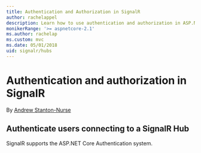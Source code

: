 ```yaml
---
title: Authentication and Authorization in SignalR
author: rachelappel
description: Learn how to use authentication and authorization in ASP.NET Core SignalR.
monikerRange: '>= aspnetcore-2.1'
ms.author: rachelap
ms.custom: mvc
ms.date: 05/01/2018
uid: signalr/hubs
---
```


# Authentication and authorization in SignalR

By [Andrew Stanton-Nurse](https://twitter.com/anurse)

## Authenticate users connecting to a SignalR Hub

SignalR supports the ASP.NET Core Authentication system.
